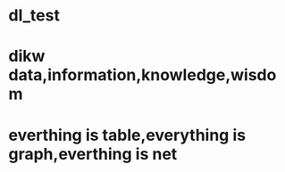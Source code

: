 # dl_test
# dikw data,information,knowledge,wisdom
# everthing is table,everything is graph,everthing is net
